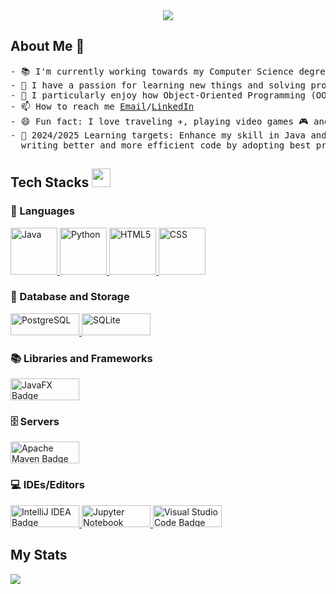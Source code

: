 <div align="center">
  <img src="https://github.com/user-attachments/assets/87c49da6-3ba1-4457-aa09-f59ff2be0481">
</div>

## About Me 🚀
<pre>
- 📚 I'm currently working towards my Computer Science degree at the University of Iceland.
- 👀 I have a passion for learning new things and solving problems.
- 🌱 I particularly enjoy how Object-Oriented Programming (OOP) works.
- 📫 How to reach me <a href="mailto:nouvanjonsson@gmail.com">Email</a>/<a href ="www.linkedin.com/in/nouvanjonsson">LinkedIn</a>
- 😄 Fun fact: I love traveling ✈️, playing video games 🎮 and trying out every kind of food 🍔.
- 🏹 2024/2025 Learning targets: Enhance my skill in Java and its frameworks, Database Management, TypeScript, React, 
  writing better and more efficient code by adopting best practices and optimizing my development processes.
</pre>

## Tech Stacks <img src="https://media.giphy.com/media/iY8CRBdQXODJSCERIr/giphy.gif" width="30px">&nbsp; 

### 📓 Languages
<a href="https://www.java.com/en/" target="_blank">
  <img src="https://raw.githubusercontent.com/bablubambal/All_logo_and_pictures/1ac69ce5fbc389725f16f989fa53c62d6e1b4883/programming%20languages/java.svg" alt="Java" width="75" height="75"/>
</a>
<a href="https://www.python.org/" target="_blank">
  <img src="https://github.com/user-attachments/assets/106401ba-4e2d-456b-8559-8acab782f55a" alt="Python" width="75" height="75"/>
</a>
<a href="https://www.w3.org/html/" target="_blank">
  <img src="https://github.com/user-attachments/assets/4a52ace8-5b87-4531-ad1f-58d7fc645f9e" alt="HTML5" width="75" height="75"/>
</a>
<a href="https://developer.mozilla.org/en-US/docs/Web/CSS" target="_blank">
  <img src="https://github.com/user-attachments/assets/bf5e0cc1-95f4-4bed-b871-88099e470c35" alt="CSS" width="75" height="75"/>
</a>

### 💾 Database and Storage
<a href="https://www.postgresql.org/" target="_blank">
  <img src="https://img.shields.io/badge/PostgreSQL-4169E1?style=flat&logo=postgresql&logoColor=white" alt="PostgreSQL" width="110" height="35"/>
</a>
<a href="https://www.sqlite.org/" target="_blank">
  <img src="https://img.shields.io/badge/SQLite-003B57?style=flat&logo=sqlite&logoColor=white" alt="SQLite" width="110" height="35"/>
</a>

### 📚 Libraries and Frameworks
<a href="https://openjfx.io/" target="_blank">
  <img src="https://img.shields.io/badge/javafx-%23FF0000.svg?style=for-the-badge&logo=javafx&logoColor=white" alt="JavaFX Badge" width="110" height="35"/>
</a>

### 🗄️ Servers
<a href="https://maven.apache.org/" target="_blank">
  <img src="https://img.shields.io/badge/Apache%20Maven-C71A36?style=for-the-badge&logo=Apache%20Maven&logoColor=white" alt="Apache Maven Badge" width="110" height="35"/>
</a>

### 💻 IDEs/Editors
<a href="https://www.jetbrains.com/idea/" target="_blank">
  <img src="https://img.shields.io/badge/IntelliJIDEA-000000.svg?style=for-the-badge&logo=intellij-idea&logoColor=white" alt="IntelliJ IDEA Badge" width="110" height="35"/>
</a>
<a href="https://jupyter.org/" target="_blank">
  <img src="https://img.shields.io/badge/jupyter-%23FA0F00.svg?style=for-the-badge&logo=jupyter&logoColor=white" alt="Jupyter Notebook Badge" width="110" height="35"/>
</a>
<a href="https://code.visualstudio.com/" target="_blank">
  <img src="https://img.shields.io/badge/Visual%20Studio%20Code-0078d7.svg?style=for-the-badge&logo=visual-studio-code&logoColor=white" alt="Visual Studio Code Badge" width="110" height="35"/>
</a>

## My Stats
![](https://komarev.com/ghpvc/?username=Dollaris&color=blue)
